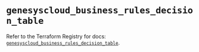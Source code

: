 # `genesyscloud_business_rules_decision_table`

Refer to the Terraform Registry for docs: [`genesyscloud_business_rules_decision_table`](https://registry.terraform.io/providers/mypurecloud/genesyscloud/1.70.0/docs/resources/business_rules_decision_table).
